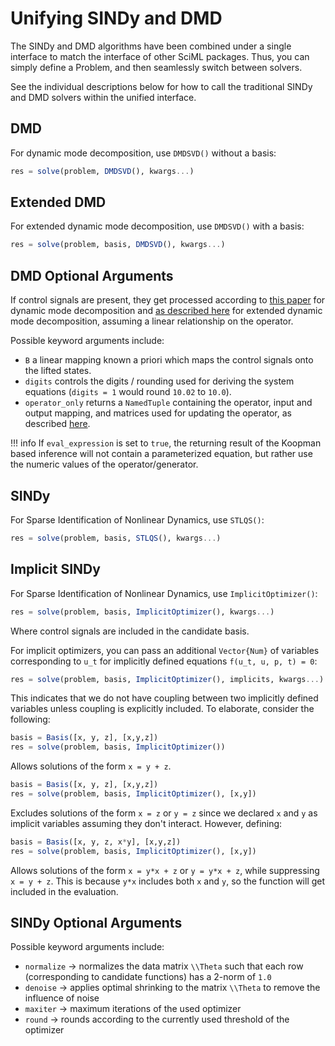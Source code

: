 # Unifying SINDy and DMD

The SINDy and DMD algorithms have been combined under a single interface to match the interface of other SciML packages. Thus, you can simply define a Problem, and then seamlessly switch between solvers.

See the individual descriptions below for how to call the traditional SINDy and DMD solvers within the unified interface.

## DMD
For dynamic mode decomposition, use `DMDSVD()` without a basis:

```julia
res = solve(problem, DMDSVD(), kwargs...)
```

## Extended DMD
For extended dynamic mode decomposition, use  `DMDSVD()` with a basis:

```julia
res = solve(problem, basis, DMDSVD(), kwargs...)
```

## DMD Optional Arguments
If control signals are present, they get processed according to [this paper](https://epubs.siam.org/doi/abs/10.1137/15M1013857?mobileUi=0) for dynamic mode decomposition and [as described here](https://epubs.siam.org/doi/pdf/10.1137/16M1062296) for extended dynamic mode decomposition, assuming a linear relationship on the operator.

Possible keyword arguments include:
+ `B` a linear mapping known a priori which maps the control signals onto the lifted states.
+ `digits` controls the digits / rounding used for deriving the system equations (`digits = 1` would round `10.02` to `10.0`).
+ `operator_only` returns a `NamedTuple` containing the operator, input and output mapping, and matrices used for updating the operator, as described [here](https://arxiv.org/pdf/1406.7187.pdf).

!!! info
    If `eval_expression` is set to `true`, the returning result of the Koopman based inference will not contain a parameterized equation, but rather use the numeric values of the operator/generator.


## SINDy
For Sparse Identification of Nonlinear Dynamics, use `STLQS()`:

```julia
res = solve(problem, basis, STLQS(), kwargs...)
```

## Implicit SINDy
For Sparse Identification of Nonlinear Dynamics, use `ImplicitOptimizer()`:

```julia
res = solve(problem, basis, ImplicitOptimizer(), kwargs...)
```

Where control signals are included in the candidate basis.

For implicit optimizers, you can pass an additional `Vector{Num}` of variables corresponding to ``u_t`` for implicitly defined
equations ``f(u_t, u, p, t) = 0``:

```julia
res = solve(problem, basis, ImplicitOptimizer(), implicits, kwargs...)
```

This indicates that we do not have coupling between two implicitly defined variables unless coupling is explicitly included. To elaborate, consider the following:

```julia
basis = Basis([x, y, z], [x,y,z])
res = solve(problem, basis, ImplicitOptimizer())
```

Allows solutions of the form `x = y + z`.

```julia
basis = Basis([x, y, z], [x,y,z])
res = solve(problem, basis, ImplicitOptimizer(), [x,y])
```

Excludes solutions of the form `x = z` or `y = z` since we declared `x` and `y` as implicit variables assuming they don't interact. However, defining:

```julia
basis = Basis([x, y, z, x*y], [x,y,z])
res = solve(problem, basis, ImplicitOptimizer(), [x,y])
```

Allows solutions of the form `x = y*x + z` or `y = y*x + z`, while suppressing `x = y + z`. This is because `y*x` includes both `x` and `y`, so the function will get included in the evaluation.

## SINDy Optional Arguments

Possible keyword arguments include:
+ `normalize` -> normalizes the data matrix ``\\Theta`` such that each row (corresponding to candidate functions) has a 2-norm of `1.0`
+ `denoise` -> applies optimal shrinking to the matrix ``\\Theta`` to remove the influence of noise
+ `maxiter` -> maximum iterations of the used optimizer
+ `round` -> rounds according to the currently used threshold of the optimizer
